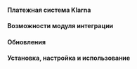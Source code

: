 #### Платежная система Klarna

#### Возможности модуля интеграции

#### Обновления

#### Установка, настройка и использование

